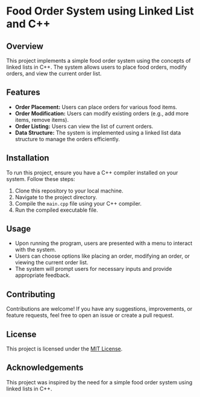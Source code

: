 # Food Order System using Linked List and C++

## Overview
This project implements a simple food order system using the concepts of linked lists in C++. The system allows users to place food orders, modify orders, and view the current order list. 

## Features
- **Order Placement:** Users can place orders for various food items.
- **Order Modification:** Users can modify existing orders (e.g., add more items, remove items).
- **Order Listing:** Users can view the list of current orders.
- **Data Structure:** The system is implemented using a linked list data structure to manage the orders efficiently.

## Installation
To run this project, ensure you have a C++ compiler installed on your system. Follow these steps:
1. Clone this repository to your local machine.
2. Navigate to the project directory.
3. Compile the `main.cpp` file using your C++ compiler.
4. Run the compiled executable file.

## Usage
- Upon running the program, users are presented with a menu to interact with the system.
- Users can choose options like placing an order, modifying an order, or viewing the current order list.
- The system will prompt users for necessary inputs and provide appropriate feedback.

## Contributing
Contributions are welcome! If you have any suggestions, improvements, or feature requests, feel free to open an issue or create a pull request.

## License
This project is licensed under the [MIT License](LICENSE).

## Acknowledgements
This project was inspired by the need for a simple food order system using linked lists in C++.

